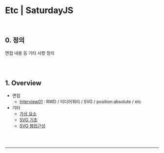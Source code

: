 # Etc | SaturdayJS



<br>

## 0. 정의

면접 내용 등 기타 사항 정리



<br><br>



## 1. Overview



* 면접
  * [Interview01](./interview01.md) : RWD / 미디어쿼리 / SVG / position:absolute / etc
* 기타
  * [가상 요소](./pseudo-element.md)
  * [SVG 기초](./svg-basic.md)
  * [SVG 웹접근성](./svg-a11y.md)







<br><br>

---





